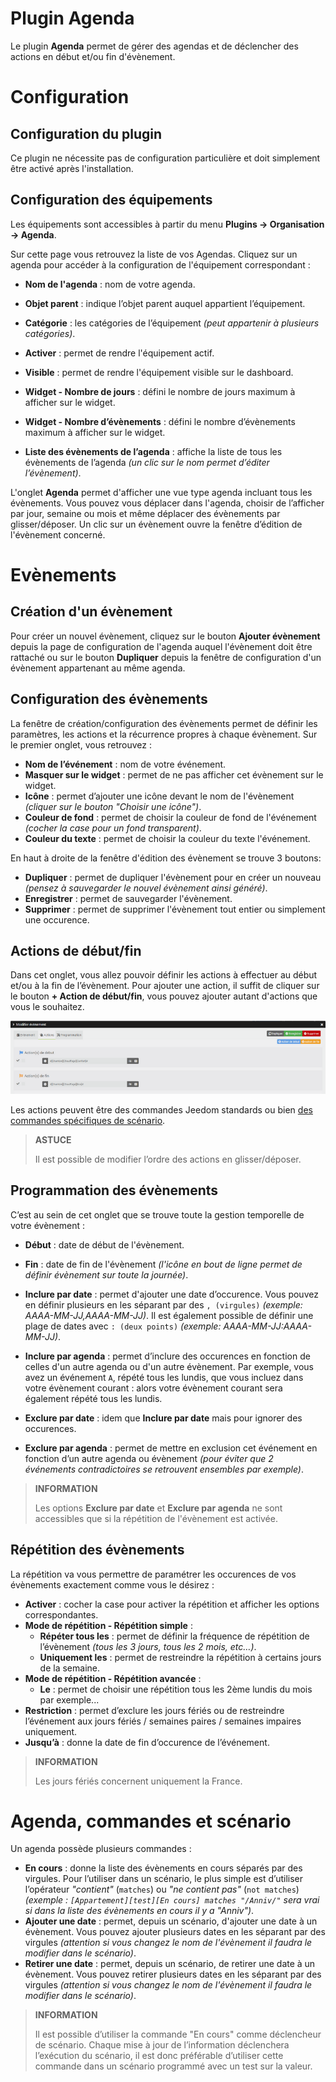 # Plugin Agenda

Le plugin **Agenda** permet de gérer des agendas et de déclencher des actions en début et/ou fin d'évènement.

# Configuration

## Configuration du plugin

Ce plugin ne nécessite pas de configuration particulière et doit simplement être activé après l'installation.

## Configuration des équipements

Les équipements sont accessibles à partir du menu **Plugins → Organisation → Agenda**.

Sur cette page vous retrouvez la liste de vos Agendas. Cliquez sur un agenda pour accéder à la configuration de l'équipement correspondant :

-   **Nom de l'agenda** : nom de votre agenda.
-   **Objet parent** : indique l’objet parent auquel appartient l’équipement.
-   **Catégorie** : les catégories de l’équipement *(peut appartenir à plusieurs catégories)*.
-   **Activer** : permet de rendre l'équipement actif.
-   **Visible** : permet de rendre l'équipement visible sur le dashboard.

-   **Widget - Nombre de jours** : défini le nombre de jours maximum à afficher sur le widget.
-   **Widget - Nombre d’évènements** : défini le nombre d’évènements maximum à afficher sur le widget.

-   **Liste des évènements de l’agenda** : affiche la liste de tous les évènements de l’agenda *(un clic sur le nom permet d’éditer l’évènement)*.

L'onglet **Agenda** permet d'afficher une vue type agenda incluant tous les évènements. Vous pouvez vous déplacer dans l'agenda, choisir de l’afficher par jour, semaine ou mois et même déplacer des évènements par glisser/déposer. Un clic sur un évènement ouvre la fenêtre d’édition de l'évènement concerné.

# Evènements

## Création d'un évènement

Pour créer un nouvel évènement, cliquez sur le bouton **Ajouter évènement** depuis la page de configuration de l'agenda auquel l'évènement doit être rattaché ou sur le bouton **Dupliquer** depuis la fenêtre de configuration d'un évènement appartenant au même agenda.

## Configuration des évènements

La fenêtre de création/configuration des évènements permet de définir les paramètres, les actions et la récurrence propres à chaque évènement. Sur le premier onglet, vous retrouvez :

-   **Nom de l’événement** : nom de votre événement.
-   **Masquer sur le widget** : permet de ne pas afficher cet évènement sur le widget.
-   **Icône** : permet d’ajouter une icône devant le nom de l'évènement *(cliquer sur le bouton "Choisir une icône")*.
-   **Couleur de fond** : permet de choisir la couleur de fond de l'événement *(cocher la case pour un fond transparent)*.
-   **Couleur du texte** : permet de choisir la couleur du texte l'événement.

En haut à droite de la fenêtre d'édition des évènement se trouve 3 boutons:
- **Dupliquer** : permet de dupliquer l'évènement pour en créer un nouveau *(pensez à sauvegarder le nouvel évènement ainsi généré)*.
- **Enregistrer** : permet de sauvegarder l'évènement.
- **Supprimer** : permet de supprimer l'évènement tout entier ou simplement une occurence.

## Actions de début/fin

Dans cet onglet, vous allez pouvoir définir les actions à effectuer au début et/ou à la fin de l’évènement. Pour ajouter une action, il suffit de cliquer sur le bouton **+ Action de début/fin**, vous pouvez ajouter autant d'actions que vous le souhaitez.

![Ajouter des actions](../images/calendar_addActions.png)

Les actions peuvent être des commandes Jeedom standards ou bien [des commandes spécifiques de scénario](https://doc.jeedom.com/fr_FR/core/4.1/scenario#Les%20commandes%20sp%C3%A9cifiques).

>**ASTUCE**
>
>Il est possible de modifier l’ordre des actions en glisser/déposer.

## Programmation des évènements

C’est au sein de cet onglet que se trouve toute la gestion temporelle de votre évènement :

-   **Début** : date de début de l'évènement.
-   **Fin** : date de fin de l'évènement *(l'icône en bout de ligne permet de définir évènement sur toute la journée)*.

-   **Inclure par date** : permet d'ajouter une date d’occurence. Vous pouvez en définir plusieurs en les séparant par des ``, (virgules)`` *(exemple: AAAA-MM-JJ,AAAA-MM-JJ)*. Il est également possible de définir une plage de dates avec ``: (deux points)`` *(exemple: AAAA-MM-JJ:AAAA-MM-JJ)*.
-   **Inclure par agenda** : permet d’inclure des occurences en fonction de celles d'un autre agenda ou d'un autre évènement. Par exemple, vous avez un événement ``A``, répété tous les lundis, que vous incluez dans votre évènement courant : alors votre évènement courant sera également répété tous les lundis.
-   **Exclure par date** : idem que **Inclure par date** mais pour ignorer des occurences.
-   **Exclure par agenda** : permet de mettre en exclusion cet événement en fonction d’un autre agenda ou évènement *(pour éviter que 2 événements contradictoires se retrouvent ensembles par exemple)*.

>**INFORMATION**
>
>Les options **Exclure par date** et **Exclure par agenda** ne sont accessibles que si la répétition de l'évènement est activée.

## Répétition des évènements

La répétition va vous permettre de paramétrer les occurences de vos évènements exactement comme vous le désirez :

-   **Activer** : cocher la case pour activer la répétition et afficher les options correspondantes.
-   **Mode de répétition - Répétition simple** :
    -   **Répéter tous les** : permet de définir la fréquence de répétition de l’évènement *(tous les 3 jours, tous les 2 mois, etc…​)*.
    -   **Uniquement les** : permet de restreindre la répétition à certains jours de la semaine.
-   **Mode de répétition - Répétition avancée** :
    -   **Le** : permet de choisir une répétition tous les 2ème lundis du mois par exemple...
-   **Restriction** : permet d’exclure les jours fériés ou de restreindre l’événement aux jours fériés / semaines paires / semaines impaires uniquement.
-   **Jusqu’à** : donne la date de fin d’occurence de l’événement.

>**INFORMATION**
>
>Les jours fériés concernent uniquement la France.

# Agenda, commandes et scénario

Un agenda possède plusieurs commandes :

-   **En cours** : donne la liste des évènements en cours séparés par des virgules. Pour l’utiliser dans un scénario, le plus simple est d’utiliser l’opérateur *"contient"* (``matches``) ou *"ne contient pas"* (``not matches``) *(exemple : ``[Appartement][test][En cours] matches "/Anniv/"`` sera vrai si dans la liste des évènements en cours il y a "Anniv")*.
- **Ajouter une date** : permet, depuis un scénario, d'ajouter une date à un évènement. Vous pouvez ajouter plusieurs dates en les séparant par des virgules *(attention si vous changez le nom de l'évènement il faudra le modifier dans le scénario)*.
- **Retirer une date** : permet, depuis un scénario, de retirer une date à un évènement. Vous pouvez retirer plusieurs dates en les séparant par des virgules *(attention si vous changez le nom de l'évènement il faudra le modifier dans le scénario)*.

>**INFORMATION**
>
>Il est possible d’utiliser la commande "En cours" comme déclencheur de scénario. Chaque mise à jour de l’information déclenchera l’exécution du scénario, il est donc préférable d’utiliser cette commande dans un scénario programmé avec un test sur la valeur.
